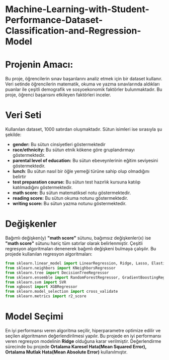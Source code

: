# Machine-Learning-with-Student-Performance-Dataset-Classification-and-Regression-Model

# Projenin Amacı: 
Bu proje, öğrencilerin sınav başarılarını analiz etmek için bir dataset kullanır. Veri setinde öğrencilerin matematik, okuma ve yazma sınavlarında aldıkları puanlar ile çeşitli demografik ve sosyoekonomik faktörler bulunmaktadır. Bu proje, öğrenci başarısını etkileyen faktörleri inceler.

# Veri Seti
Kullanılan dataset, 1000 satırdan oluşmaktadır. Sütun isimleri ise sırasıyla şu şekilde: 
 * **gender:** Bu sütun cinsiyetleri göstermektedir
 * **race/ethnicity:** Bu sütun etnik kökene göre gruplandırmayı göstermektedir.
 * **parental level of education:** Bu sütun ebeveynlerinin eğitim seviyesini göstermektedir.
 * **lunch**: Bu sütun nasıl bir öğle yemeği türüne sahip olup olmadığını belirtir
 * **test preparation course:** Bu sütun test hazırlık kursuna katılıp katılmadığını göstermektedir.
 * **math score:** Bu sütun matematiksel notu göstermektedir.
 * **reading score:** Bu sütun okuma notunu göstermektedir.
 * **writing score:** Bu sütun yazma notunu göstermektedir.

# Değişkenler
Bağımlı değişken(y) **"math score"** sütunu, bağımsız değişkenler(x) ise **"math score"** sütunu hariç tüm satırlar olarak belirlenmiştir. Çeşitli regresyon algoritmaları denenerek bağımlı değişkeni bulmaya çalışılır. Bu projede kullanılan regresyon algoritmaları:

```python
from sklearn.linear_model import LinearRegression, Ridge, Lasso, ElasticNet, BayesianRidge
from sklearn.neighbors import KNeighborsRegressor
from sklearn.tree import DecisionTreeRegressor
from sklearn.ensemble import RandomForestRegressor, GradientBoostingRegressor
from sklearn.svm import SVR
from xgboost import XGBRegressor
from sklearn.model_selection import cross_validate
from sklearn.metrics import r2_score
```

# Model Seçimi 
En iyi performansı veren algoritma seçilir, hiperparametre optimize edilir ve seçilen algoritmanın değerlendirilmesi yapılır. Bu projede en iyi performansı veren regresyon modelinin **Ridge** olduğuna karar verilmiştir. Değerlendirme sürecinde bu projede **Ortalama Karesel Hata(Mean Squared Error), Ortalama Mutlak Hata(Mean Absolute Error)** kullanılmıştır.
